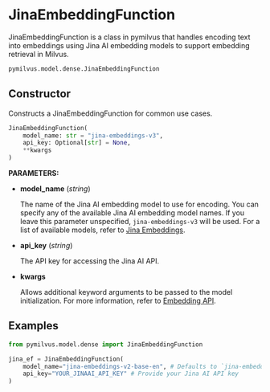 # JinaEmbeddingFunction

JinaEmbeddingFunction is a class in pymilvus that handles encoding text into embeddings using Jina AI embedding models to support embedding retrieval in Milvus.

```python
pymilvus.model.dense.JinaEmbeddingFunction
```

## Constructor

Constructs a JinaEmbeddingFunction for common use cases.

```python
JinaEmbeddingFunction(
    model_name: str = "jina-embeddings-v3",
    api_key: Optional[str] = None,
    **kwargs
)
```

**PARAMETERS:**

- **model_name** (*string*)

    The name of the Jina AI embedding model to use for encoding. You can specify any of the available Jina AI embedding model names. If you leave this parameter unspecified, `jina-embeddings-v3` will be used. For a list of available models, refer to [Jina Embeddings](https://jina.ai/embeddings/).

- **api_key** (*string*)

    The API key for accessing the Jina AI API.

- **kwargs**

    Allows additional keyword arguments to be passed to the model initialization. For more information, refer to [Embedding API](https://jina.ai/embeddings/).

## Examples

```python
from pymilvus.model.dense import JinaEmbeddingFunction

jina_ef = JinaEmbeddingFunction(
    model_name="jina-embeddings-v2-base-en", # Defaults to `jina-embeddings-v2-base-en`
    api_key="YOUR_JINAAI_API_KEY" # Provide your Jina AI API key
)
```
